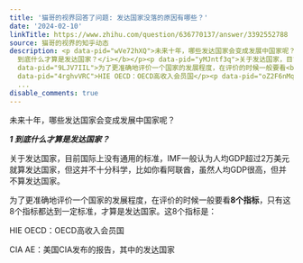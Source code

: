 ```yaml
---
title: '猫哥的视界回答了问题: 发达国家没落的原因有哪些？'
date: '2024-02-10'
linkTitle: https://www.zhihu.com/question/636770137/answer/3392552788
source: 猫哥的视界的知乎动态
description: <p data-pid="wVe72hXQ">未来十年，哪些发达国家会变成发展中国家呢？</p><p data-pid="kJ-doYZZ"><b><i>1
  到底什么才算是发达国家？</i></b></p><p data-pid="yMJntf3q">关于发达国家，目前国际上没有通用的标准，IMF一般认为人均GDP超过2万美元就算发达国家，但这并不十分科学，比如你看阿联酋，虽然人均GDP很高，但并不算发达国家。</p><p
  data-pid="9LJV7IIL">为了更准确地评价一个国家的发展程度，在评价的时候一般要看<b>8个指标</b>，只有这8个指标都达到一定标准，才算是发达国家。这8个指标是：</p><p
  data-pid="4rghvVRC">HIE OECD：OECD高收入会员国</p><p data-pid="oZ2F6nMq">CIA AE：美国CIA发布的报告，其中的发达国家</p><p
  ...
disable_comments: true
---
```

<p data-pid="wVe72hXQ">未来十年，哪些发达国家会变成发展中国家呢？</p><p data-pid="kJ-doYZZ"><b><i>1 到底什么才算是发达国家？</i></b></p><p data-pid="yMJntf3q">关于发达国家，目前国际上没有通用的标准，IMF一般认为人均GDP超过2万美元就算发达国家，但这并不十分科学，比如你看阿联酋，虽然人均GDP很高，但并不算发达国家。</p><p data-pid="9LJV7IIL">为了更准确地评价一个国家的发展程度，在评价的时候一般要看<b>8个指标</b>，只有这8个指标都达到一定标准，才算是发达国家。这8个指标是：</p><p data-pid="4rghvVRC">HIE OECD：OECD高收入会员国</p><p data-pid="oZ2F6nMq">CIA AE：美国CIA发布的报告，其中的发达国家</p><p ...